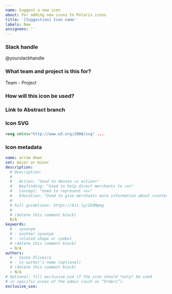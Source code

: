 ```yaml
---
name: Suggest a new icon
about: For adding new icons to Polaris icons
title: '[Suggestion] Icon name'
labels: New
assignees: ''
---
```


<!--
Follow this template to suggest a new icon.

First check Abstract or https://polaris-icons.shopify.com
to see if the icon you need already exists.

Any questions?
- https://vault.shopify.com/Polaris-icon-creation-guidelines
- #polaris-icons on Slack
-->

### Slack handle

@yourslackhandle

### What team and project is this for?

Team - Project

### How will this icon be used?

<!--
Please include any relevant images, the reason you are
creating this icon, and any additional context.
-->

### Link to Abstract branch

<!--
Make sure you’ve created a branch with your new icon
inside of Abstract (Polaris - Icons project) and link it here.
-->

### Icon SVG

<!--
Link to the SVG file (you can host it in Google Drive)
or paste the SVG code below:
-->

```xml
<svg xmlns="http://www.w3.org/2000/svg" ...
```

### Icon metadata

<!--
If you’re adding a new icon, the following metadata needs
to be completed before we can accept this contribution.

You can find example metadata files in any `.yml` file here:
https://github.com/Shopify/polaris-icons/tree/master/packages/polaris-icons-raw/icons/polaris
-->

```yml
name: arrow down
set: major or minor
description:
  # Description:
  #
  #   Action: "Used to denote <x action>"
  #   Wayfinding: "Used to help direct merchants to <x>"
  #   Concept: "Used to represent <x>"
  #   Education: "Used to give merchants more information about <context x>"
  #
  # Full guidelines: https://bit.ly/2GdMpmg
  #
  # (delete this comment block)
  N/A
keywords:
  # - synonym
  # - another synonym
  # - related shape or symbol
  # (delete this comment block)
  - N/A
authors:
  # - Sasha Oliveira
  # - Co-author’s name (optional)
  # (delete this comment block)
  - N/A
# Optional: fill exclusive_use if the icon should *only* be used
# in specific areas of the admin (such as “Orders”):
exclusive_use:
```
